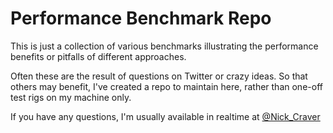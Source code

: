 # Performance Benchmark Repo

This is just a collection of various benchmarks illustrating the performance benefits or pitfalls of different approaches.

Often these are the result of questions on Twitter or crazy ideas. 
So that others may benefit, I've created a repo to maintain here, rather than one-off test rigs on my machine only.

If you have any questions, I'm usually available in realtime at [@Nick_Craver](https://twitter.com/Nick_Craver)